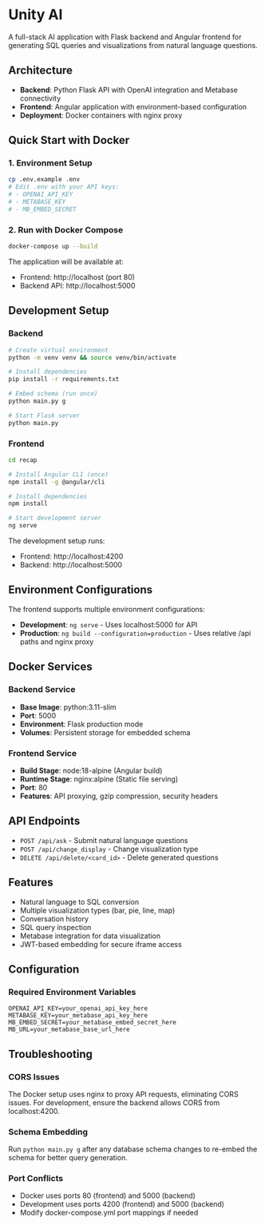 # Unity AI

A full-stack AI application with Flask backend and Angular frontend for generating SQL queries and visualizations from natural language questions.

## Architecture

- **Backend**: Python Flask API with OpenAI integration and Metabase connectivity
- **Frontend**: Angular application with environment-based configuration
- **Deployment**: Docker containers with nginx proxy

## Quick Start with Docker

### 1. Environment Setup
```bash
cp .env.example .env
# Edit .env with your API keys:
# - OPENAI_API_KEY
# - METABASE_KEY  
# - MB_EMBED_SECRET
```

### 2. Run with Docker Compose
```bash
docker-compose up --build
```

The application will be available at:
- Frontend: http://localhost (port 80)
- Backend API: http://localhost:5000

## Development Setup

### Backend
```bash
# Create virtual environment
python -m venv venv && source venv/bin/activate

# Install dependencies
pip install -r requirements.txt

# Embed schema (run once)
python main.py g

# Start Flask server
python main.py
```

### Frontend
```bash
cd recap

# Install Angular CLI (once)
npm install -g @angular/cli

# Install dependencies
npm install

# Start development server
ng serve
```

The development setup runs:
- Frontend: http://localhost:4200
- Backend: http://localhost:5000

## Environment Configurations

The frontend supports multiple environment configurations:

- **Development**: `ng serve` - Uses localhost:5000 for API
- **Production**: `ng build --configuration=production` - Uses relative /api paths and nginx proxy

## Docker Services

### Backend Service
- **Base Image**: python:3.11-slim
- **Port**: 5000
- **Environment**: Flask production mode
- **Volumes**: Persistent storage for embedded schema

### Frontend Service  
- **Build Stage**: node:18-alpine (Angular build)
- **Runtime Stage**: nginx:alpine (Static file serving)
- **Port**: 80
- **Features**: API proxying, gzip compression, security headers

## API Endpoints

- `POST /api/ask` - Submit natural language questions
- `POST /api/change_display` - Change visualization type
- `DELETE /api/delete/<card_id>` - Delete generated questions

## Features

- Natural language to SQL conversion
- Multiple visualization types (bar, pie, line, map)
- Conversation history
- SQL query inspection
- Metabase integration for data visualization
- JWT-based embedding for secure iframe access

## Configuration

### Required Environment Variables
```
OPENAI_API_KEY=your_openai_api_key_here
METABASE_KEY=your_metabase_api_key_here  
MB_EMBED_SECRET=your_metabase_embed_secret_here
MB_URL=your_metabase_base_url_here
```

## Troubleshooting

### CORS Issues
The Docker setup uses nginx to proxy API requests, eliminating CORS issues. For development, ensure the backend allows CORS from localhost:4200.

### Schema Embedding
Run `python main.py g` after any database schema changes to re-embed the schema for better query generation.

### Port Conflicts
- Docker uses ports 80 (frontend) and 5000 (backend)
- Development uses ports 4200 (frontend) and 5000 (backend)
- Modify docker-compose.yml port mappings if needed